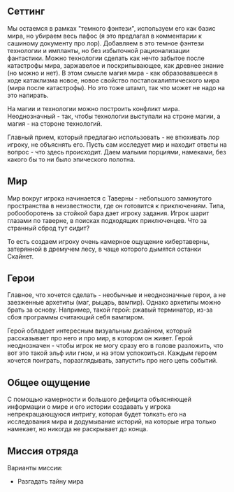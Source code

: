 ## Сеттинг

Мы остаемся в рамках "темного фэнтези",  используем его как базис мира, но убираем весь пафос (я это предлагал в комментарии к сашиному документу про лор). Добавляем в это темное фэнтези технологии и импланты, но без избыточной рационализации фантастики. Можно технологии сделать как нечто забытое после катастрофы мира, заржавелое и поскрипывающее, как древнее знание (но можно и нет). В этом смысле магия мира - как образовавшееся в ходе катаклизма новое, новое свойство постапокалиптического мира (мира после катастрофы). Но это тоже штамп, так что может не надо на это напирать.

На магии и технологии можно построить конфликт мира. Неоднозначный - так, чтобы технологии выступали на строне магии, а магия - на стороне технологий.

Главный прием, который предлагаю использовать - не втюхивать лор игроку, не объяснять его. Пусть сам исследует мир и находит ответы на вопрос  - что здесь происходит. Даем малыми порциями, намеками, без какого бы то ни было эпического полотна.


## Мир

Мир вокруг игрока начинается с Таверны - небольшого замкнутого пространства в неизвестности, где он готовится к приключениям. Типа, робооборотень за стойкой бара дает игроку задания. Игрок шарит глазами по таверне, в поисках подходящих приключенцев. Что за странный сброд тут сидит? 

То есть создаем игроку очень камерное ощущение кибертаверны, затерянной в дремучем лесу, в чаще которого дымятся останки Скайнет.


## Герои

Главное, что хочется сделать - необычные и неоднозначные герои, а не заезженные архетипы (маг, рыцарь, вампир). Однако архетипы можно брать за основу. Например, такой герой: ржавый терминатор, из-за сбоя программы считающий себя вампиром. 

Герой обладает интересным визуальным дизайном, который рассказывает про него и про мир, в котором он живет. Герой неоднозначен - чтобы игрок не могу сразу его в голове разложить, что вот это такой эльф или гном, и на этом успокоиться. Каждым героем хочется поиграть, поразглядывать, запустить про него цепь событий.


## Общее ощущение

С помощью камерности и большого дефицита объясняющей информации о мире и его истории создавать у игрока непрекращающуюся интригу, которая будет толкать его на исследования мира и додумывание историй, на которые игра только намекает, но никогда не раскрывает до конца.

## Миссия отряда

Варианты миссии:

- Разгадать тайну мира


